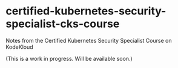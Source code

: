 # certified-kubernetes-security-specialist-cks-course
Notes from the Certified Kubernetes Security Specialist Course on KodeKloud

(This is a work in progress. Will be available soon.)
